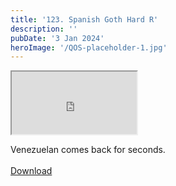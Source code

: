 ```yaml
---
title: '123. Spanish Goth Hard R'
description: ''
pubDate: '3 Jan 2024'
heroImage: '/QOS-placeholder-1.jpg'
---
```

<iframe src="https://drive.google.com/file/d/11K6ibaGKMGfmnq3mCW-gDtZKo2fmGzk2/preview" width="200" height="100" allow="autoplay" allowfullscreen="allowfullscreen"></iframe>

Venezuelan comes back for seconds.
<br>
<br>
<a class="read_more" href="https://drive.google.com/file/d/11K6ibaGKMGfmnq3mCW-gDtZKo2fmGzk2/view?usp=sharing">Download</a>